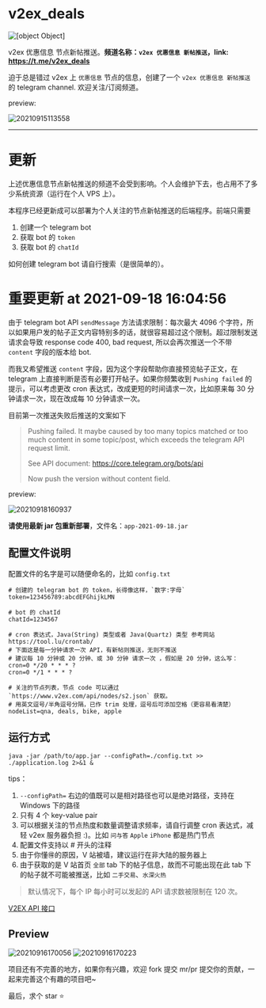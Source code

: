 # v2ex_deals

![[object Object]](https://socialify.git.ci/hellodk34/v2ex_deals/image?font=Source%20Code%20Pro&forks=1&language=1&name=1&owner=1&pattern=Brick%20Wall&stargazers=1&theme=Light)

v2ex 优惠信息 节点新帖推送。**频道名称：`v2ex 优惠信息 新帖推送`，link: https://t.me/v2ex_deals**

迫于总是错过 v2ex 上 `优惠信息` 节点的信息，创建了一个 `v2ex 优惠信息 新帖推送` 的 telegram channel. 欢迎关注/订阅频道。

preview:

![20210915113558](https://cdn.jsdelivr.net/gh/hellodk34/image@main/img/20210915113558.png)

---

# 更新

上述优惠信息节点新帖推送的频道不会受到影响。个人会维护下去，也占用不了多少系统资源（运行在个人 VPS 上）。

本程序已经更新成可以部署为个人关注的节点新帖推送的后端程序。前端只需要

1. 创建一个 telegram bot
2. 获取 bot 的 `token`
3. 获取 bot 的 `chatId`

如何创建 telegram bot 请自行搜索（是很简单的）。

# 重要更新 at 2021-09-18 16:04:56

由于 telegram bot API `sendMessage` 方法请求限制：每次最大 4096 个字符，所以如果用户发的帖子正文内容特别多的话，就很容易超过这个限制。超过限制发送请求会导致 response code 400, bad request, 所以会再次推送一个不带 `content` 字段的版本给 bot.

而我又希望推送 `content` 字段，因为这个字段帮助你直接预览帖子正文，在 telegram 上直接判断是否有必要打开帖子。如果你频繁收到 `Pushing failed` 的提示，可以考虑更改 cron 表达式，改成更短的时间请求一次，比如原来每 30 分钟请求一次，现在改成每 10 分钟请求一次。

目前第一次推送失败后推送的文案如下

> Pushing failed. It maybe caused by too many topics matched or too much content in some topic/post, which exceeds the telegram API request limit.
>
> See API document: https://core.telegram.org/bots/api 
>
> Now push the version without content field.

preview:

![20210918160937](https://cdn.jsdelivr.net/gh/hellodk34/image@main/img/20210918160937.png)

**请使用最新 jar 包重新部署**，文件名：`app-2021-09-18.jar`
## 配置文件说明

配置文件的名字是可以随便命名的，比如 `config.txt`

```text
# 创建的 telegram bot 的 token，长得像这样，`数字:字母`
token=123456789:abcdEFGhijkLMN

# bot 的 chatId
chatId=1234567

# cron 表达式，Java(String) 类型或者 Java(Quartz) 类型 参考网站 https://tool.lu/crontab/
# 下面这是每一分钟请求一次 API，有新帖则推送，无则不推送
# 建议每 10 分钟或 20 分钟、或 30 分钟 请求一次 ，假如是 20 分钟，这么写：cron=0 */20 * * * ?
cron=0 */1 * * * ?

# 关注的节点列表，节点 code 可以通过 `https://www.v2ex.com/api/nodes/s2.json` 获取。
# 用英文逗号/半角逗号分隔，已作 trim 处理，逗号后可添加空格（更容易看清楚）
nodeList=qna, deals, bike, apple
```

## 运行方式

```shell script
java -jar /path/to/app.jar --configPath=./config.txt >> ./application.log 2>&1 &
```

tips：

1. `--configPath=` 右边的值既可以是相对路径也可以是绝对路径，支持在 Windows 下的路径
2. 只有 4 个 key-value pair
3. 可以根据关注的节点热度和数量调整请求频率，请自行调整 cron 表达式，减轻 v2ex 服务器负担 :)。比如 `问与答` `Apple` `iPhone` 都是热门节点
4. 配置文件支持以 # 开头的注释
5. 由于你懂🉐️️的原因，V 站被墙，建议运行在非大陆的服务器上
6. 由于获取的是 V 站首页 `全部` tab 下的帖子信息，故而不可能出现在此 tab 下的帖子就不可能被推送，比如 `二手交易`、`水深火热`

> 默认情况下，每个 IP 每小时可以发起的 API 请求数被限制在 120 次。

[V2EX API 接口](https://www.v2ex.com/p/7v9TEc53)

## Preview

![20210916170056](https://cdn.jsdelivr.net/gh/hellodk34/image@main/img/20210916170056.png)
![20210916170223](https://cdn.jsdelivr.net/gh/hellodk34/image@main/img/20210916170223.png)

项目还有不完善的地方，如果你有兴趣，欢迎 fork 提交 mr/pr 提交你的贡献，一起来完善这个有趣的项目吧~

最后，求个 star ⭐️️
